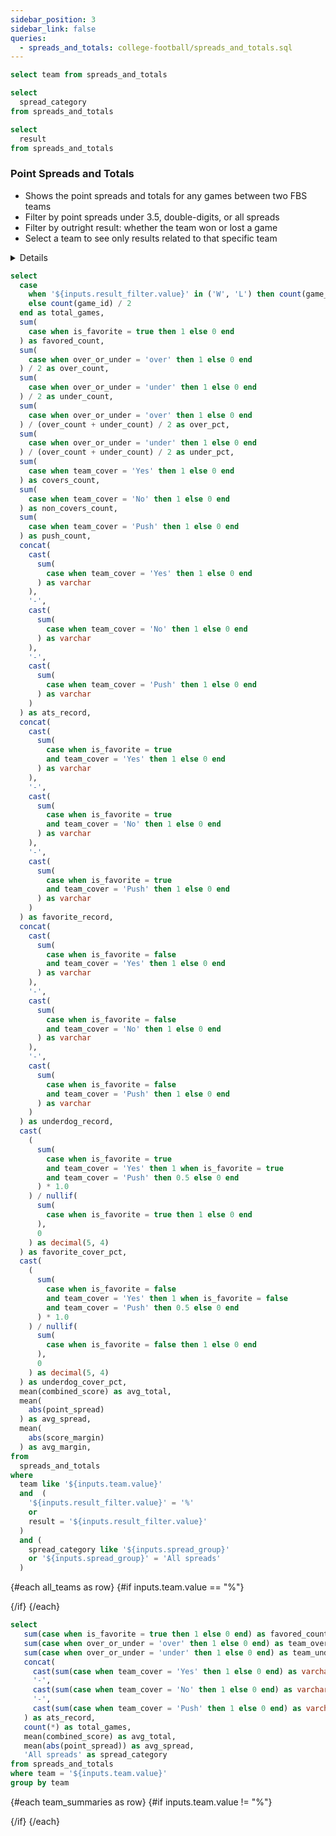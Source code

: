 ```yaml
---
sidebar_position: 3
sidebar_link: false
queries:
  - spreads_and_totals: college-football/spreads_and_totals.sql
---
```


```sql teams
select team from spreads_and_totals
```

```sql spread_query
select 
  spread_category
from spreads_and_totals
```

```sql result_filter
select 
  result
from spreads_and_totals
```

### Point Spreads and Totals 

- Shows the point spreads and totals for any games between two FBS teams
- Filter by point spreads under 3.5, double-digits, or all spreads
- Filter by outright result: whether the team won or lost a game
- Select a team to see only results related to that specific team

<Details title="Notes">

This data excludes results for games against FCS teams. 

The table shows one row per team, so total games count should be half of the number of rows present in the table unless you're filtering by the outright result as a win or loss. 
</Details>

<ButtonGroup
    data={spread_query} 
    name=spread_group
    title="Filter by point spread"
    defaultValue="All spreads">
    <ButtonGroupItem valueLabel = "All spreads" value="All spreads" default/>
    <ButtonGroupItem valueLabel = "Double-digits" value="Double-digits" />
    <ButtonGroupItem valueLabel = "3.5 or less" value="3.5 or less" />
</ButtonGroup>

<div>
<Dropdown name=result_filter title="Outright result" >
    <DropdownOption valueLabel ="All" value ="%" default/>
    <DropdownOption valueLabel = "Win" value ="W" />
    <DropdownOption valueLabel = "Loss" value ="L" />
</Dropdown>
</div>


```sql all_teams
select 
  case 
    when '${inputs.result_filter.value}' in ('W', 'L') then count(game_id)
    else count(game_id) / 2 
  end as total_games,
  sum(
    case when is_favorite = true then 1 else 0 end
  ) as favored_count, 
  sum(
    case when over_or_under = 'over' then 1 else 0 end
  ) / 2 as over_count, 
  sum(
    case when over_or_under = 'under' then 1 else 0 end
  ) / 2 as under_count, 
  sum(
    case when over_or_under = 'over' then 1 else 0 end
  ) / (over_count + under_count) / 2 as over_pct, 
  sum(
    case when over_or_under = 'under' then 1 else 0 end
  ) / (over_count + under_count) / 2 as under_pct, 
  sum(
    case when team_cover = 'Yes' then 1 else 0 end
  ) as covers_count, 
  sum(
    case when team_cover = 'No' then 1 else 0 end
  ) as non_covers_count, 
  sum(
    case when team_cover = 'Push' then 1 else 0 end
  ) as push_count, 
  concat(
    cast(
      sum(
        case when team_cover = 'Yes' then 1 else 0 end
      ) as varchar
    ), 
    '-', 
    cast(
      sum(
        case when team_cover = 'No' then 1 else 0 end
      ) as varchar
    ), 
    '-', 
    cast(
      sum(
        case when team_cover = 'Push' then 1 else 0 end
      ) as varchar
    )
  ) as ats_record, 
  concat(
    cast(
      sum(
        case when is_favorite = true 
        and team_cover = 'Yes' then 1 else 0 end
      ) as varchar
    ), 
    '-', 
    cast(
      sum(
        case when is_favorite = true 
        and team_cover = 'No' then 1 else 0 end
      ) as varchar
    ), 
    '-', 
    cast(
      sum(
        case when is_favorite = true 
        and team_cover = 'Push' then 1 else 0 end
      ) as varchar
    )
  ) as favorite_record, 
  concat(
    cast(
      sum(
        case when is_favorite = false 
        and team_cover = 'Yes' then 1 else 0 end
      ) as varchar
    ), 
    '-', 
    cast(
      sum(
        case when is_favorite = false 
        and team_cover = 'No' then 1 else 0 end
      ) as varchar
    ), 
    '-', 
    cast(
      sum(
        case when is_favorite = false 
        and team_cover = 'Push' then 1 else 0 end
      ) as varchar
    )
  ) as underdog_record, 
  cast(
    (
      sum(
        case when is_favorite = true 
        and team_cover = 'Yes' then 1 when is_favorite = true 
        and team_cover = 'Push' then 0.5 else 0 end
      ) * 1.0
    ) / nullif(
      sum(
        case when is_favorite = true then 1 else 0 end
      ), 
      0
    ) as decimal(5, 4)
  ) as favorite_cover_pct, 
  cast(
    (
      sum(
        case when is_favorite = false 
        and team_cover = 'Yes' then 1 when is_favorite = false 
        and team_cover = 'Push' then 0.5 else 0 end
      ) * 1.0
    ) / nullif(
      sum(
        case when is_favorite = false then 1 else 0 end
      ), 
      0
    ) as decimal(5, 4)
  ) as underdog_cover_pct, 
  mean(combined_score) as avg_total, 
  mean(
    abs(point_spread)
  ) as avg_spread, 
  mean(
    abs(score_margin)
  ) as avg_margin, 
from 
  spreads_and_totals 
where
  team like '${inputs.team.value}'
  and  (
    '${inputs.result_filter.value}' = '%'
    or 
    result = '${inputs.result_filter.value}' 
  )
  and (
    spread_category like '${inputs.spread_group}'
    or '${inputs.spread_group}' = 'All spreads'
  )
```

{#each all_teams as row}
{#if inputs.team.value == "%"}

<BigValue
  data={row}
  value=favorite_cover_pct
  title="Favorites ATS"
  fmt='pct1'
/>

<BigValue
  data={row}
  value=underdog_cover_pct
  title="Underdogs ATS"
  fmt='pct1'
/>

<BigValue
  data={row}
  value=over_pct
  title="Overs"
  fmt='pct1'
/>

<BigValue
  data={row}
  value=under_pct
  title="Unders"
  fmt='pct1'
/>

<BigValue
  data={row}
  value=total_games
  title="Total games"
  fmt='#'
/>

<BigValue
  data={row}
  value=avg_spread
  title="Avg spread"
  fmt='num1'
/>

<BigValue
  data={row}
  value=avg_margin
  title="Avg margin"
  fmt='num1'
/>

<BigValue
  data={row}
  value=avg_total
  title="Avg total"
  fmt='num1'
/>
{/if}
{/each}


```sql team_summaries
select 
   sum(case when is_favorite = true then 1 else 0 end) as favored_count,
   sum(case when over_or_under = 'over' then 1 else 0 end) as team_over_count,
   sum(case when over_or_under = 'under' then 1 else 0 end) as team_under_count,
   concat(
     cast(sum(case when team_cover = 'Yes' then 1 else 0 end) as varchar),
     '-',
     cast(sum(case when team_cover = 'No' then 1 else 0 end) as varchar),
     '-',
     cast(sum(case when team_cover = 'Push' then 1 else 0 end) as varchar)
   ) as ats_record,
   count(*) as total_games,
   mean(combined_score) as avg_total,
   mean(abs(point_spread)) as avg_spread,
   'All spreads' as spread_category
from spreads_and_totals
where team = '${inputs.team.value}'
group by team
```

{#each team_summaries as row}
{#if inputs.team.value != "%"}

<BigValue
  data={row}
  value=ats_record
  title="ATS"
  fmt='#'
/>

<BigValue
  data={row}
  value=favored_count
  title="Favored"
  fmt='#'
/>

<BigValue
  data={row}
  value=team_over_count
  title="Overs"
  fmt='#'
/>

<BigValue
  data={row}
  value=team_under_count
  title="Unders"
  fmt='0'
/>

{/if}
{/each}

<Dropdown data={teams} name=team value=team title="Select a team">
<DropdownOption value=% valueLabel="All Teams"/>
</Dropdown>


<DataTable data={spreads_and_totals} search=true rows=all rowNumbers=true>
  <Column id=week title="Week"/>
  <Column id=team title="Team"/>
  <Column id=opp title="Opponent"/>
  <Column id=location title="Location"/>
  <Column id=score_sentence title="Result"/>
  <Column id=formatted_point_spread fmt=# downIsGood=true title="Spread"/>
  <Column id=formatted_team_cover title="Cover"/>
  <Column id=total title="Total"/>
  <Column id=formatted_over_or_under wrapTitle=true title="Over or Under"/>
</DataTable>
